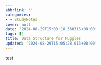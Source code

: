 ```yaml
---
abbrlink: ''
categories:
- - StudyNotes
cover: null
date: '2024-08-29T15:03:18.568316+08:00'
tags: []
title: Data Structure for Muggles
updated: '2024-08-29T15:05:28.013+08:00'
---
```

test
